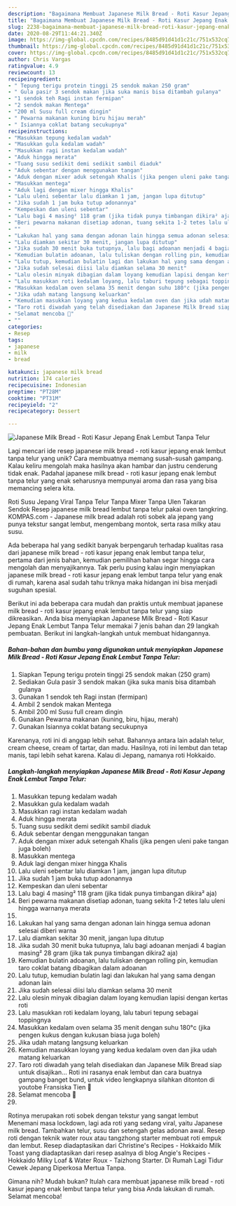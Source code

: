 ```yaml
---
description: "Bagaimana Membuat Japanese Milk Bread - Roti Kasur Jepang Enak Lembut Tanpa Telur Anti Gagal"
title: "Bagaimana Membuat Japanese Milk Bread - Roti Kasur Jepang Enak Lembut Tanpa Telur Anti Gagal"
slug: 2238-bagaimana-membuat-japanese-milk-bread-roti-kasur-jepang-enak-lembut-tanpa-telur-anti-gagal
date: 2020-08-29T11:44:21.340Z
image: https://img-global.cpcdn.com/recipes/8485d91d41d1c21c/751x532cq70/japanese-milk-bread-roti-kasur-jepang-enak-lembut-tanpa-telur-foto-resep-utama.jpg
thumbnail: https://img-global.cpcdn.com/recipes/8485d91d41d1c21c/751x532cq70/japanese-milk-bread-roti-kasur-jepang-enak-lembut-tanpa-telur-foto-resep-utama.jpg
cover: https://img-global.cpcdn.com/recipes/8485d91d41d1c21c/751x532cq70/japanese-milk-bread-roti-kasur-jepang-enak-lembut-tanpa-telur-foto-resep-utama.jpg
author: Chris Vargas
ratingvalue: 4.9
reviewcount: 13
recipeingredient:
- " Tepung terigu protein tinggi 25 sendok makan 250 gram"
- " Gula pasir 3 sendok makan jika suka manis bisa ditambah gulanya"
- "1 sendok teh Ragi instan fermipan"
- "2 sendok makan Mentega"
- "200 ml Susu full cream dingin"
- " Pewarna makanan kuning biru hijau merah"
- " Isiannya coklat batang secukupnya"
recipeinstructions:
- "Masukkan tepung kedalam wadah"
- "Masukkan gula kedalam wadah"
- "Masukkan ragi instan kedalam wadah"
- "Aduk hingga merata"
- "Tuang susu sedikit demi sedikit sambil diaduk"
- "Aduk sebentar dengan menggunakan tangan"
- "Aduk dengan mixer aduk setengah Khalis (jika pengen uleni pake tangan juga boleh)"
- "Masukkan mentega"
- "Aduk lagi dengan mixer hingga Khalis"
- "Lalu uleni sebentar lalu diamkan 1 jam, jangan lupa ditutup"
- "Jika sudah 1 jam buka tutup adonannya"
- "Kempeskan dan uleni sebentar"
- "Lalu bagi 4 masing² 118 gram (jika tidak punya timbangan dikira² aja)"
- "Beri pewarna makanan disetiap adonan, tuang sekita 1-2 tetes lalu uleni hingga warnanya merata"
- ""
- "Lakukan hal yang sama dengan adonan lain hingga semua adonan selesai diberi warna"
- "Lalu diamkan sekitar 30 menit, jangan lupa ditutup"
- "Jika sudah 30 menit buka tutupnya, lalu bagi adoanan menjadi 4 bagian masing² 28 gram (jika tak punya timbangan dikira2 aja)"
- "Kemudian bulatin adoanan, lalu tuliskan dengan rolling pin, kemudian taro coklat batang dibagikan dalam adoanan"
- "Lalu tutup, kemudian bulatin lagi dan lakukan hal yang sama dengan adonan lain"
- "Jika sudah selesai diisi lalu diamkan selama 30 menit"
- "Lalu olesin minyak dibagian dalam loyang kemudian lapisi dengan kertas roti"
- "Lalu masukkan roti kedalam loyang, lalu taburi tepung sebagai toppingnya"
- "Masukkan kedalam oven selama 35 menit dengan suhu 180°c (jika pengen kukus dengan kukusan biasa juga boleh)"
- "Jika udah matang langsung keluarkan"
- "Kemudian masukkan loyang yang kedua kedalam oven dan jika udah matang keluarkan"
- "Taro roti diwadah yang telah disediakan dan Japanese Milk Bread siap untuk disajikan... Roti ini rasanya enak lembut dan cara buatnya gampang banget bund, untuk video lengkapnya silahkan ditonton di youtobe Fransiska Tien 🤗"
- "Selamat mencoba 🤗"
- ""
categories:
- Resep
tags:
- japanese
- milk
- bread

katakunci: japanese milk bread 
nutrition: 174 calories
recipecuisine: Indonesian
preptime: "PT28M"
cooktime: "PT31M"
recipeyield: "2"
recipecategory: Dessert

---
```



![Japanese Milk Bread - Roti Kasur Jepang Enak Lembut Tanpa Telur](https://img-global.cpcdn.com/recipes/8485d91d41d1c21c/751x532cq70/japanese-milk-bread-roti-kasur-jepang-enak-lembut-tanpa-telur-foto-resep-utama.jpg)

Lagi mencari ide resep japanese milk bread - roti kasur jepang enak lembut tanpa telur yang unik? Cara membuatnya memang susah-susah gampang. Kalau keliru mengolah maka hasilnya akan hambar dan justru cenderung tidak enak. Padahal japanese milk bread - roti kasur jepang enak lembut tanpa telur yang enak seharusnya mempunyai aroma dan rasa yang bisa memancing selera kita.

Roti Susu Jepang Viral Tanpa Telur Tanpa Mixer Tanpa Ulen Takaran Sendok Resep japanese milk bread lembut tanpa telur pakai oven tangkring. KOMPAS.com - Japanese milk bread adalah roti sobek ala jepang yang punya tekstur sangat lembut, mengembang montok, serta rasa milky atau susu.

Ada beberapa hal yang sedikit banyak berpengaruh terhadap kualitas rasa dari japanese milk bread - roti kasur jepang enak lembut tanpa telur, pertama dari jenis bahan, kemudian pemilihan bahan segar hingga cara mengolah dan menyajikannya. Tak perlu pusing kalau ingin menyiapkan japanese milk bread - roti kasur jepang enak lembut tanpa telur yang enak di rumah, karena asal sudah tahu triknya maka hidangan ini bisa menjadi suguhan spesial.


Berikut ini ada beberapa cara mudah dan praktis untuk membuat japanese milk bread - roti kasur jepang enak lembut tanpa telur yang siap dikreasikan. Anda bisa menyiapkan Japanese Milk Bread - Roti Kasur Jepang Enak Lembut Tanpa Telur memakai 7 jenis bahan dan 29 langkah pembuatan. Berikut ini langkah-langkah untuk membuat hidangannya.

<!--inarticleads1-->

##### Bahan-bahan dan bumbu yang digunakan untuk menyiapkan Japanese Milk Bread - Roti Kasur Jepang Enak Lembut Tanpa Telur:

1. Siapkan  Tepung terigu protein tinggi 25 sendok makan (250 gram)
1. Sediakan  Gula pasir 3 sendok makan (jika suka manis bisa ditambah gulanya
1. Gunakan 1 sendok teh Ragi instan (fermipan)
1. Ambil 2 sendok makan Mentega
1. Ambil 200 ml Susu full cream dingin
1. Gunakan  Pewarna makanan (kuning, biru, hijau, merah)
1. Gunakan  Isiannya coklat batang secukupnya


Karenanya, roti ini di anggap lebih sehat. Bahannya antara lain adalah telur, cream cheese, cream of tartar, dan madu. Hasilnya, roti ini lembut dan tetap manis, tapi lebih sehat karena. Kalau di Jepang, namanya roti Hokkaido. 

<!--inarticleads2-->

##### Langkah-langkah menyiapkan Japanese Milk Bread - Roti Kasur Jepang Enak Lembut Tanpa Telur:

1. Masukkan tepung kedalam wadah
1. Masukkan gula kedalam wadah
1. Masukkan ragi instan kedalam wadah
1. Aduk hingga merata
1. Tuang susu sedikit demi sedikit sambil diaduk
1. Aduk sebentar dengan menggunakan tangan
1. Aduk dengan mixer aduk setengah Khalis (jika pengen uleni pake tangan juga boleh)
1. Masukkan mentega
1. Aduk lagi dengan mixer hingga Khalis
1. Lalu uleni sebentar lalu diamkan 1 jam, jangan lupa ditutup
1. Jika sudah 1 jam buka tutup adonannya
1. Kempeskan dan uleni sebentar
1. Lalu bagi 4 masing² 118 gram (jika tidak punya timbangan dikira² aja)
1. Beri pewarna makanan disetiap adonan, tuang sekita 1-2 tetes lalu uleni hingga warnanya merata
1. 
1. Lakukan hal yang sama dengan adonan lain hingga semua adonan selesai diberi warna
1. Lalu diamkan sekitar 30 menit, jangan lupa ditutup
1. Jika sudah 30 menit buka tutupnya, lalu bagi adoanan menjadi 4 bagian masing² 28 gram (jika tak punya timbangan dikira2 aja)
1. Kemudian bulatin adoanan, lalu tuliskan dengan rolling pin, kemudian taro coklat batang dibagikan dalam adoanan
1. Lalu tutup, kemudian bulatin lagi dan lakukan hal yang sama dengan adonan lain
1. Jika sudah selesai diisi lalu diamkan selama 30 menit
1. Lalu olesin minyak dibagian dalam loyang kemudian lapisi dengan kertas roti
1. Lalu masukkan roti kedalam loyang, lalu taburi tepung sebagai toppingnya
1. Masukkan kedalam oven selama 35 menit dengan suhu 180°c (jika pengen kukus dengan kukusan biasa juga boleh)
1. Jika udah matang langsung keluarkan
1. Kemudian masukkan loyang yang kedua kedalam oven dan jika udah matang keluarkan
1. Taro roti diwadah yang telah disediakan dan Japanese Milk Bread siap untuk disajikan... Roti ini rasanya enak lembut dan cara buatnya gampang banget bund, untuk video lengkapnya silahkan ditonton di youtobe Fransiska Tien 🤗
1. Selamat mencoba 🤗
1. 


Rotinya merupakan roti sobek dengan tekstur yang sangat lembut Menemani masa lockdown, lagi ada roti yang sedang viral, yaitu Japanese milk bread. Tambahkan telur, susu dan setengah gelas adonan awal. Resep roti dengan teknik water roux atau tangzhong starter membuat roti empuk dan lembut. Resep diadaptasikan dari Christine&#39;s Recipes - Hokkaido Milk Toast yang diadaptasikan dari resep asalnya di blog Angie&#39;s Recipes - Hokkaido Milky Loaf &amp; Water Roux - Taizhong Starter. Di Rumah Lagi Tidur Cewek Jepang Diperkosa Mertua Tanpa. 

Gimana nih? Mudah bukan? Itulah cara membuat japanese milk bread - roti kasur jepang enak lembut tanpa telur yang bisa Anda lakukan di rumah. Selamat mencoba!
